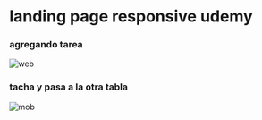 # landing page responsive udemy

### agregando tarea 
![web](/caps/web.PNG)

### tacha y pasa a la otra tabla 
![mob](/caps/mob.PNG)

